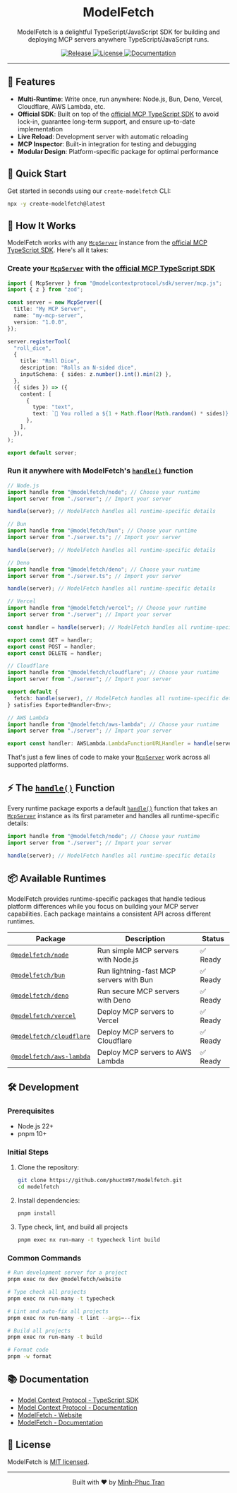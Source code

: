 <div align="center">
  <h1>ModelFetch</h1>
  <p>ModelFetch is a delightful TypeScript/JavaScript SDK for building and deploying MCP servers anywhere TypeScript/JavaScript runs.</p>
  <p>
    <a href="https://github.com/phuctm97/modelfetch/releases/latest">
      <img src="https://img.shields.io/github/v/release/phuctm97/modelfetch" alt="Release">
    </a>
    <a href="https://github.com/phuctm97/modelfetch/blob/main/LICENSE">
      <img src="https://img.shields.io/github/license/phuctm97/modelfetch" alt="License">
    </a>
    <a href="https://www.modelfetch.com/docs">
      <img src="https://img.shields.io/badge/docs-modelfetch.com-blue" alt="Documentation">
    </a>
  </p>
</div>

---

## 🚀 Features

- **Multi-Runtime**: Write once, run anywhere: Node.js, Bun, Deno, Vercel, Cloudflare, AWS Lambda, etc.
- **Official SDK**: Built on top of the [official MCP TypeScript SDK](https://github.com/modelcontextprotocol/typescript-sdk) to avoid lock-in, guarantee long-term support, and ensure up-to-date implementation
- **Live Reload**: Development server with automatic reloading
- **MCP Inspector**: Built-in integration for testing and debugging
- **Modular Design**: Platform-specific package for optimal performance

## 🏁 Quick Start

Get started in seconds using our `create-modelfetch` CLI:

```bash
npx -y create-modelfetch@latest
```

## 🔧 How It Works

ModelFetch works with any [`McpServer`](https://github.com/modelcontextprotocol/typescript-sdk?tab=readme-ov-file#server) instance from the [official MCP TypeScript SDK](https://github.com/modelcontextprotocol/typescript-sdk). Here's all it takes:

### Create your [`McpServer`](https://github.com/modelcontextprotocol/typescript-sdk?tab=readme-ov-file#server) with the [official MCP TypeScript SDK](https://github.com/modelcontextprotocol/typescript-sdk)

```typescript
import { McpServer } from "@modelcontextprotocol/sdk/server/mcp.js";
import { z } from "zod";

const server = new McpServer({
  title: "My MCP Server",
  name: "my-mcp-server",
  version: "1.0.0",
});

server.registerTool(
  "roll_dice",
  {
    title: "Roll Dice",
    description: "Rolls an N-sided dice",
    inputSchema: { sides: z.number().int().min(2) },
  },
  ({ sides }) => ({
    content: [
      {
        type: "text",
        text: `🎲 You rolled a ${1 + Math.floor(Math.random() * sides)}!`,
      },
    ],
  }),
);

export default server;
```

### Run it anywhere with ModelFetch's [`handle()`](https://www.modelfetch.com/docs#the-handle-function) function

```typescript
// Node.js
import handle from "@modelfetch/node"; // Choose your runtime
import server from "./server"; // Import your server

handle(server); // ModelFetch handles all runtime-specific details
```

```typescript
// Bun
import handle from "@modelfetch/bun"; // Choose your runtime
import server from "./server.ts"; // Import your server

handle(server); // ModelFetch handles all runtime-specific details
```

```typescript
// Deno
import handle from "@modelfetch/deno"; // Choose your runtime
import server from "./server.ts"; // Import your server

handle(server); // ModelFetch handles all runtime-specific details
```

```typescript
// Vercel
import handle from "@modelfetch/vercel"; // Choose your runtime
import server from "./server"; // Import your server

const handler = handle(server); // ModelFetch handles all runtime-specific details

export const GET = handler;
export const POST = handler;
export const DELETE = handler;
```

```typescript
// Cloudflare
import handle from "@modelfetch/cloudflare"; // Choose your runtime
import server from "./server"; // Import your server

export default {
  fetch: handle(server), // ModelFetch handles all runtime-specific details
} satisfies ExportedHandler<Env>;
```

```typescript
// AWS Lambda
import handle from "@modelfetch/aws-lambda"; // Choose your runtime
import server from "./server"; // Import your server

export const handler: AWSLambda.LambdaFunctionURLHandler = handle(server); // ModelFetch handles all runtime-specific details
```

That's just a few lines of code to make your [`McpServer`](https://github.com/modelcontextprotocol/typescript-sdk?tab=readme-ov-file#server) work across all supported platforms.

## ⚡ The [`handle()`](https://www.modelfetch.com/docs#the-handle-function) Function

Every runtime package exports a default [`handle()`](https://www.modelfetch.com/docs#the-handle-function) function that takes an [`McpServer`](https://github.com/modelcontextprotocol/typescript-sdk?tab=readme-ov-file#server) instance as its first parameter and handles all runtime-specific details:

```typescript
import handle from "@modelfetch/node"; // Choose your runtime
import server from "./server"; // Import your server

handle(server); // ModelFetch handles all runtime-specific details
```

## 📦 Available Runtimes

ModelFetch provides runtime-specific packages that handle tedious platform differences while you focus on building your MCP server capabilities. Each package maintains a consistent API across different runtimes.

| Package                                                | Description                             | Status   |
| ------------------------------------------------------ | --------------------------------------- | -------- |
| [`@modelfetch/node`](libs/modelfetch-node)             | Run simple MCP servers with Node.js     | ✅ Ready |
| [`@modelfetch/bun`](libs/modelfetch-bun)               | Run lightning-fast MCP servers with Bun | ✅ Ready |
| [`@modelfetch/deno`](libs/modelfetch-deno)             | Run secure MCP servers with Deno        | ✅ Ready |
| [`@modelfetch/vercel`](libs/modelfetch-vercel)         | Deploy MCP servers to Vercel            | ✅ Ready |
| [`@modelfetch/cloudflare`](libs/modelfetch-cloudflare) | Deploy MCP servers to Cloudflare        | ✅ Ready |
| [`@modelfetch/aws-lambda`](libs/modelfetch-aws-lambda) | Deploy MCP servers to AWS Lambda        | ✅ Ready |

## 🛠️ Development

### Prerequisites

- Node.js 22+
- pnpm 10+

### Initial Steps

1. Clone the repository:

   ```bash
   git clone https://github.com/phuctm97/modelfetch.git
   cd modelfetch
   ```

2. Install dependencies:

   ```bash
   pnpm install
   ```

3. Type check, lint, and build all projects
   ```bash
   pnpm exec nx run-many -t typecheck lint build
   ```

### Common Commands

```bash
# Run development server for a project
pnpm exec nx dev @modelfetch/website

# Type check all projects
pnpm exec nx run-many -t typecheck

# Lint and auto-fix all projects
pnpm exec nx run-many -t lint --args=--fix

# Build all projects
pnpm exec nx run-many -t build

# Format code
pnpm -w format
```

## 📚 Documentation

- [Model Context Protocol - TypeScript SDK](https://github.com/modelcontextprotocol/typescript-sdk)
- [Model Context Protocol - Documentation](https://modelcontextprotocol.io)
- [ModelFetch - Website](https://www.modelfetch.com)
- [ModelFetch - Documentation](https://www.modelfetch.com/docs)

## 📄 License

ModelFetch is [MIT licensed](LICENSE).

---

<div align="center">
  <p>Built with ❤️ by <a href="https://x.com/phuctm97">Minh-Phuc Tran</a></p>
</div>
